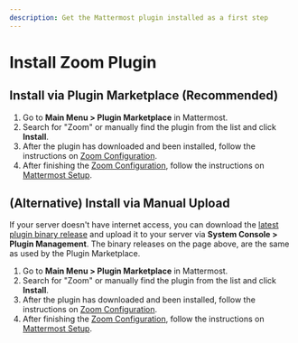 ```yaml
---
description: Get the Mattermost plugin installed as a first step
---
```


# Install Zoom Plugin

## Install via Plugin Marketplace \(Recommended\)

1. Go to **Main Menu &gt; Plugin Marketplace** in Mattermost.
2. Search for "Zoom" or manually find the plugin from the list and click **Install**.
3. After the plugin has downloaded and been installed, follow the instructions on [Zoom Configuration](zoom-configuration/).
4. After finishing the [Zoom Configuration](zoom-configuration/), follow the instructions on [Mattermost Setup](mattermost-setup.md).

## \(Alternative\) Install via Manual Upload

If your server doesn't have internet access, you can download the [latest plugin binary release](https://github.com/mattermost/mattermost-plugin-zoom/releases) and upload it to your server via **System Console &gt; Plugin Management**. The binary releases on the page above, are the same as used by the Plugin Marketplace.

1. Go to **Main Menu &gt; Plugin Marketplace** in Mattermost.
2. Search for "Zoom" or manually find the plugin from the list and click **Install**.
3. After the plugin has downloaded and been installed, follow the instructions on [Zoom Configuration](zoom-configuration/).
4. After finishing the [Zoom Configuration](zoom-configuration/), follow the instructions on [Mattermost Setup](mattermost-setup.md).


